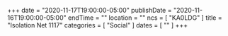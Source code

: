 +++
date = "2020-11-17T19:00:00-05:00"
publishDate = "2020-11-16T19:00:00-05:00"
endTime = ""
location = ""
ncs = [ "KA0LDG" ]
title = "Isolation Net 1117"
categories = [ "Social" ]
dates = [ "" ]
+++
